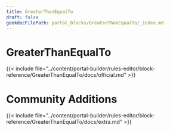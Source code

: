 ```yaml
---
title: GreaterThanEqualTo
draft: false
geekdocFilePath: portal_blocks/GreaterThanEqualTo/_index.md
---
```

# GreaterThanEqualTo
{{< include file="../content/portal-builder/rules-editor/block-reference/GreaterThanEqualTo/docs/official.md" >}}

# Community Additions

{{< include file="../content/portal-builder/rules-editor/block-reference/GreaterThanEqualTo/docs/extra.md" >}}